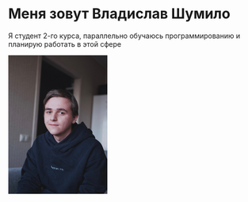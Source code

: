 # Меня зовут Владислав Шумило
Я студент 2-го курса, параллельно обучаюсь программированию и планирую работать в этой сфере

<img src="5vAqJkvyh6E.jpg" width="200">